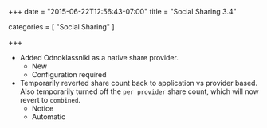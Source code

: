 +++
date = "2015-06-22T12:56:43-07:00"
title = "Social Sharing 3.4"

categories = [
    "Social Sharing"
]

+++

- Added Odnoklassniki as a native share provider.
  - New
  - Configuration required
- Temporarily reverted share count back to application vs provider based. Also
  temporarily turned off the `per provider` share count, which will now revert
  to `combined`.
  - Notice
  - Automatic
